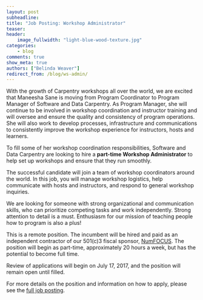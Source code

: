 ```yaml
---
layout: post
subheadline:
title: "Job Posting: Workshop Administrator"
teaser:
header:
    image_fullwidth: "light-blue-wood-texture.jpg"
categories:
    - blog
comments: true
show_meta: true
authors: ["Belinda Weaver"]
redirect_from: /blog/ws-admin/
---
```


With the growth of Carpentry workshops all over the world, we are excited that Maneesha Sane is moving from Program 
Coordinator to Program Manager of Software and Data Carpentry. As Program Manager, 
she will continue to be involved in workshop coordination and instructor training and will 
oversee and ensure the quality and consistency of program operations. She will also work to 
develop processes, infrastructure and communications to consistently improve the workshop experience for instructors, hosts and learners.

To fill some of her workshop coordination responsibilities, Software and Data Carpentry are looking to 
hire a **part-time Workshop Administrator** to help set up workshops and ensure that they run smoothly.

The successful candidate will join a team of workshop coordinators around the world. In this job, you 
will manage workshop logistics, 
help communicate with hosts and instructors, and respond to general workshop inquiries.
 
We are looking for someone with strong organizational and communication skills, who can prioritize competing tasks and 
work independently. Strong attention to detail is a must. Enthusiasm for our mission of teaching people how to program is also a plus!

This is a remote position. The incumbent will be hired and paid as an independent contractor of our 501(c)3 fiscal sponsor, 
[NumFOCUS](https://www.numfocus.org/).  The position will begin as part-time, approximately 20 hours a week, but 
has the potential to become full time.

Review of applications will begin on July 17, 2017, and the position will remain open until filled.

For more details on the position and information on how to apply, please see 
the [full job posting](https://software-carpentry.org/jobs/).
